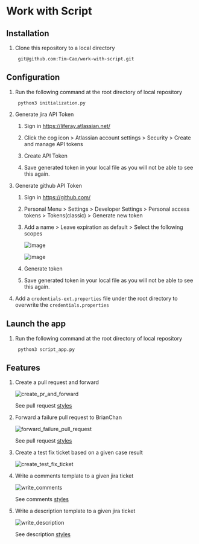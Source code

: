 # Work with Script

## Installation

1. Clone this repository to a local directory

		git@github.com:Tim-Cao/work-with-script.git

## Configuration

1. Run the following command at the root directory of local repository

		python3 initialization.py

1. Generate jira API Token

	1. Sign in https://liferay.atlassian.net/

	1. Click the cog icon > Atlassian account settings > Security > Create and manage API tokens

	1. Create API Token

	1. Save generated token in your local file as you will not be able to see this again.

1. Generate github API Token

	1. Sign in https://github.com/

	1. Personal Menu > Settings > Developer Settings > Personal access tokens > Tokens(classic)  > Generate new token

	1. Add a name > Leave expiration as default > Select the following scopes

		![image](https://github.com/Tim-Cao/work-with-script/assets/52661397/3478cd82-4e48-4306-99a1-fab363498b24)

		![image](https://github.com/Tim-Cao/work-with-script/assets/52661397/68c7945c-ef1c-47d6-a8ad-a14d7f5d8922)

	1. Generate token

	1. Save generated token in your local file as you will not be able to see this again.

 1. Add a `credentials-ext.properties` file under the root directory to overwrite the `credentials.properties`

## Launch the app

1. Run the following command at the root directory of local repository

		python3 script_app.py

## Features

1. Create a pull request and forward

	![create_pr_and_forward](https://github.com/Tim-Cao/work-with-script/assets/52661397/c5098644-371f-4f02-9cad-6db868dba901)

	See pull request [styles](https://liferay.atlassian.net/wiki/spaces/QA/pages/2194800714/Script+to+manual+forward+PR+to+Brian#Styles)

1. Forward a failure pull request to BrianChan

	![forward_failure_pull_request](https://github.com/Tim-Cao/work-with-script/assets/52661397/cb298653-f9ba-485a-982f-9a14d1dac260)

	See pull request [styles](https://liferay.atlassian.net/wiki/spaces/~292455967/pages/2421522433/Script+to+create+a+PR+with+only+Poshi+changes+to+team+repo+then+forward#Styles)

1. Create a test fix ticket based on a given case result

	![create_test_fix_ticket](https://github.com/Tim-Cao/work-with-script/assets/52661397/b69c0165-1a41-4625-a263-de77e5dba11e)

1. Write a comments template to a given jira ticket

	![write_comments](https://github.com/Tim-Cao/work-with-script/assets/52661397/21540135-1a63-4ddd-b873-3a79152438e5)

	See comments [styles](https://liferay.atlassian.net/wiki/spaces/~292455967/pages/2402025586/Ticket+description+and+comments+template+on+Jira+Software+Cloud#Comments)

1. Write a description template to a given jira ticket

	![write_description](https://github.com/Tim-Cao/work-with-script/assets/52661397/78f01d51-9de6-4ed9-b9e8-d7fac2513a5e)

	See description [styles](https://liferay.atlassian.net/wiki/spaces/~292455967/pages/2402025586/Ticket+description+and+comments+template+on+Jira+Software+Cloud#Description)

